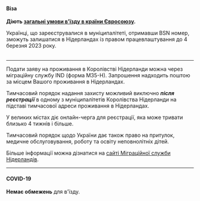 ####  Віза

**Діють [загальні умови в'їзду в країни Євросоюзу](/article/73ed692655a69928f4fbd4601).**

<section>
Українці, що зареєструвалися в муніципалітеті, отримавши BSN номер, зможуть залишатися в Нідерландах із правом працевлаштування до 4 березня 2023 року.
</section>

</br>


***
Подати заяву на проживання в Королівстві Нідерланди можна через міграційну службу IND (форма M35-H). Запрошення надходить поштою за місцем Вашого проживання в Нідерландах. 


<section type="warning" title="Зауважте">

Тимчасовий порядок надання захисту можливий виключно ***після реєстрації*** в одному з муніципалітетів Королівства Нідерланди на підставі тимчасової адреси проживання в Нідерландах.

У великих містах діє онлайн-черга для реєстрації, яка може тривати близько 4 тижнів і більше.
</section>


Тимчасовий порядок щодо України дає також право на притулок, медичне обслуговування, роботу та освіту неповнолітніх дітей.


Більше інформації можна дізнатися на [сайті Міграційної служби Нідерландів](https://ind.nl/nl/oekraine/richtlijn-tijdelijke-bescherming-oekraine).
</br>

***
#### COVID-19

**Немає обмежень** для в'їзду.